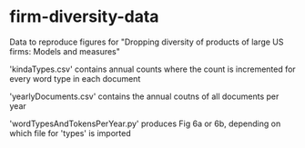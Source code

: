 # firm-diversity-data
Data to reproduce figures for "Dropping diversity of products of large US firms: Models and measures"

'kindaTypes.csv' contains annual counts where the count is incremented for every word type in each document

'yearlyDocuments.csv' contains the annual coutns of all documents per year

'wordTypesAndTokensPerYear.py' produces Fig 6a or 6b, depending on which file for 'types' is imported
